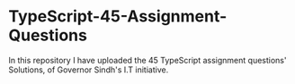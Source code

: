 # TypeScript-45-Assignment-Questions
In this repository I have uploaded the 45 TypeScript assignment questions' Solutions, of Governor Sindh's I.T initiative.
